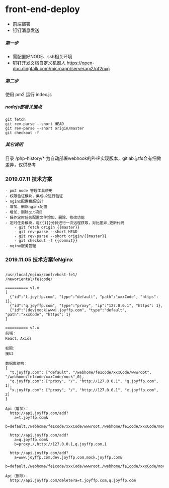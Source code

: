 # front-end-deploy
  - 前端部署
  - 钉钉消息发送

##### 第一步
  - 需配置好NODE、ssh相关环境
  - 钉钉开发文档自定义机器人 https://open-doc.dingtalk.com/microapp/serverapi2/qf2nxq

##### 第二步
使用 pm2 运行 index.js

##### nodejs部署关键点
```
git fetch
git rev-parse --short HEAD
git rev-parse --short origin/master
git checkout -f
```

##### 其它说明
目录 /php-history/* 为自动部署webhook的PHP实现版本，gitlab与tfs会有细微差异，仅供参考



### 2019.07.11 技术方案
    - pm2 node 管理工具使用
    - 权限验证模块，集成u2进行验证
    - nginx配置模版设计
    - 增加、删除nginx配置
    - 增加、删除git项目
    - 操作定时任务配置文件增加、删除、修改功能
    - 定时任务模块，每{{1}}分钟进行一次远程获取，对比差异,更新代码
        - git fetch origin {{master}}
        - git rev-parse --short HEAD
        - git rev-parse --short origin/{{master}}
        - git checkout -f {{commit}}
    - nginx服务管理

### 2019.11.05 技术方案feNginx
```

/usr/local/nginx/conf/vhost-fe1/
/neworiental/fe1code/

========== v1.x
[
  {"id":"t.joyffp.com", "type":"default", "path":"xxxCode", "https": 1},
  {"id":"q.joyffp.com", "type":"proxy", "ip":"127.0.0.1", "https": 1},
  {"id":"|dev|mock|www|.joyffp.com", "type":"default", "path":"xxxCode", "https": 1}
]

========== v2.x
前端：
React、Axios

权限:
接U2

数据库结构：
{
  "t.joyffp.com": ["default", "/webhome/fe1code/xxxCode/wwwroot", "/webhome/fe1code/xxxCode/mock",0],
  "q.joyffp.com": ["proxy", "/", "http://127.0.0.1", "q.joyffp.com", 1],
  "x.joyffp.com": ["proxy", "/", "http://127.0.0.1", "x.joyffp.com", 2]
}

Api（增加）：
  http://api.joyffp.com/add?
    a=t.joyffp.com&
    b=default,/webhome/fe1code/xxxCode/wwwroot,/webhome/fe1code/xxxCode/mock,0

  http://api.joyffp.com/add?
    a=q.joyffp.com&
    b=proxy,/,http://127.0.0.1,q.joyffp.com,1

  http://api.joyffp.com/add?
    a=www.joyffp.com,dev.joyffp.com,mock.joyffp.com&
    b=default,/webhome/fe1code/xxxCode/wwwroot,/webhome/fe1code/xxxCode/mock,0

Api（删除）：
  http://api.joyffp.com/delete?a=t.joyffp.com,q.joyffp.com

```